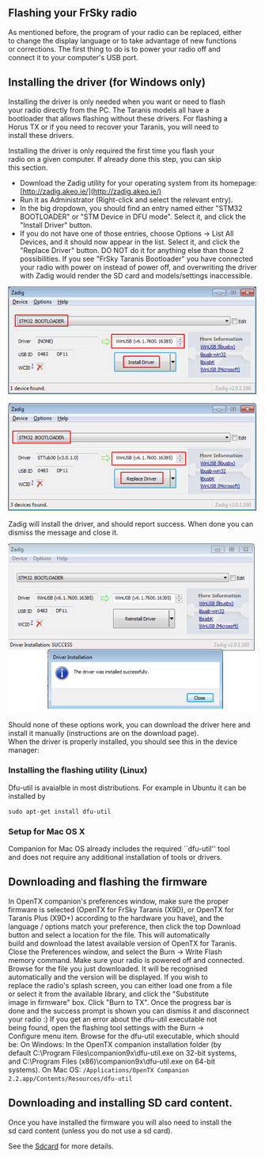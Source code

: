 ## Flashing your FrSky radio

As mentioned before, the program of your radio can be replaced, either  
to change the display language or to take advantage of new functions  
or corrections.  The first thing to do is to power your radio off and  
connect it to your computer's USB port.

## Installing the driver \(for Windows only\)

Installing the driver is only needed when you want or need to flash  
your radio directly from the PC. The Taranis models all have a  
bootloader that allows flashing without these drivers. For flashing a  
Horus TX or if you need to recover your Taranis, you will need to  
install these drivers.

Installing the driver is only required the first time you flash your  
radio on a given computer. If already done this step, you can skip  
this section.

* Download the Zadig utility for your operating system from its homepage: [http://zadig.akeo.ie/](http://zadig.akeo.ie/)
* Run it as Administrator \(Right-click and select the relevant entry\).
* In the big dropdown, you should find an entry named either "STM32
  BOOTLOADER" or "STM Device in DFU mode". Select it, and click the
  "Install Driver" button.
* If you do not have one of those entries, choose Options -&gt; List All
  Devices, and it should now appear in the list. Select it, and click
  the "Replace Driver" button. DO NOT do it for anything else than
  those 2 possibilities. If you see "FrSky Taranis Bootloader" you
  have connected your radio with power on instead of power off, and
  overwriting the driver with Zadig would render the SD card and
  models/settings inaccessible.

![](/images/companion-zadig-1.png)

![](/images/companion-zadig-2.png)

Zadig will install the driver, and should report success. When done you can dismiss the message and close it.

![](/images/companion-zadig-3.png)

Should none of these options work, you can download the driver here and install it manually \(instructions are on the download page\).  
When the driver is properly installed, you should see this in the device manager:

### Installing the flashing utility \(Linux\)

Dfu-util is avaialble in most distributions. For example in Ubuntu it can be installed by

```
sudo apt-get install dfu-util
```

### Setup for Mac OS X

Companion for Mac OS already includes the required \`\`dfu-util'' tool  
and does not require any additional installation of tools or drivers.

## Downloading and flashing the firmware

In OpenTX companion's preferences window, make sure the proper  
firmware is selected \(OpenTX for FrSky Taranis \(X9D\), or OpenTX for  
Taranis Plus \(X9D+\) according to the hardware you have\), and the  
language / options match your preference, then click the top Download  
button and select a location for the file. This will automatically  
build and download the latest available version of OpenTX for Taranis.  
Close the Preferences window, and select the Burn -&gt; Write Flash  
memory command. Make sure your radio is powered off and connected.  
Browse for the file you just downloaded. It will be recognised  
automatically and the version will be displayed.  If you wish to  
replace the radio's splash screen, you can either load one from a file  
or select it from the available library, and click the "Substitute  
image in firmware" box.  Click "Burn to TX".  Once the progress bar is  
done and the success prompt is shown you can dismiss it and disconnect  
your radio :\) If you get an error about the dfu-util executable not  
being found, open the flashing tool settings with the Burn -&gt;  
Configure menu item. Browse for the dfu-util executable, which should  
be: On Windows: In the OpenTX companion installation folder \(by  
default C:\Program Files\companion9x\dfu-util.exe on 32-bit systems,  
and C:\Program Files \(x86\)\companion9x\dfu-util.exe on 64-bit  
systems\).  On Mac OS: `/Applications/OpenTX Companion  
2.2.app/Contents/Resources/dfu-util`

## Downloading and installing SD card content.

Once you have installed the firmware you will also need to install the  
sd card content \(unless you do not use a sd card\).

See the [Sdcard](sdcard.md) for more details.

